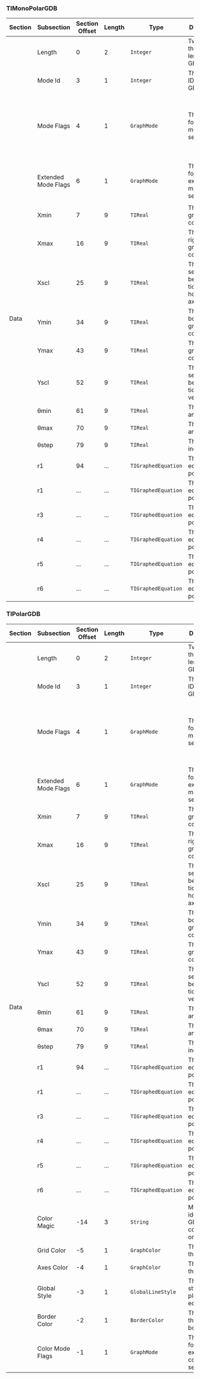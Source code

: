 ### TIMonoPolarGDB
<table>
    <thead>
        <tr>
            <th>Section</th>
            <th>Subsection</th>
            <th>Section Offset</th>
            <th>Length</th>
            <th>Type</th>
            <th>Description</th>
            <th>Notes</th>
        </tr>
    </thead>
    <tbody>
        <tr>
            <td rowspan=19>Data</td>
            <td>Length</td>
            <td>0</td>
            <td>2</td>
            <td><code>Integer</code></td>
            <td>Two less than the length of the GDB</td>
            <td>
                <ul>
                </ul>
            </td>
        </tr>
        <tr>
            <td>Mode Id</td>
            <td>3</td>
            <td>1</td>
            <td><code>Integer</code></td>
            <td>The mode ID for the GDB</td>
            <td>
                <ul>
                    <li>Always 0x20
                </ul>
            </td>
        </tr>
        <tr>
            <td>Mode Flags</td>
            <td>4</td>
            <td>1</td>
            <td><code>GraphMode</code></td>
            <td>The flags for the mode settings</td>
            <td>
                <ul>
                    <li>Dot/Connected, Simul/Sequential, GridOn/Line/Dot/Off, PolarGC/RectGC, CoordOn/Off, AxesOff/On, and LabelOn/Off
                </ul>
            </td>
        </tr>
        <tr>
            <td>Extended Mode Flags</td>
            <td>6</td>
            <td>1</td>
            <td><code>GraphMode</code></td>
            <td>The flags for the extended mode settings</td>
            <td>
                <ul>
                    <li>ExprOn/Off and sequence plot offsets for sequence mode
                </ul>
            </td>
        </tr>
        <tr>
            <td>Xmin</td>
            <td>7</td>
            <td>9</td>
            <td><code>TIReal</code></td>
            <td>The leftmost graphscreen coordinate</td>
            <td>
                <ul>
                </ul>
            </td>
        </tr>
        <tr>
            <td>Xmax</td>
            <td>16</td>
            <td>9</td>
            <td><code>TIReal</code></td>
            <td>The rightmost graphscreen coordinate</td>
            <td>
                <ul>
                </ul>
            </td>
        </tr>
        <tr>
            <td>Xscl</td>
            <td>25</td>
            <td>9</td>
            <td><code>TIReal</code></td>
            <td>The separation between ticks on the horizontal axis</td>
            <td>
                <ul>
                </ul>
            </td>
        </tr>
        <tr>
            <td>Ymin</td>
            <td>34</td>
            <td>9</td>
            <td><code>TIReal</code></td>
            <td>The bottommost graphscreen coordinate</td>
            <td>
                <ul>
                </ul>
            </td>
        </tr>
        <tr>
            <td>Ymax</td>
            <td>43</td>
            <td>9</td>
            <td><code>TIReal</code></td>
            <td>The topmost graphscreen coordinate</td>
            <td>
                <ul>
                </ul>
            </td>
        </tr>
        <tr>
            <td>Yscl</td>
            <td>52</td>
            <td>9</td>
            <td><code>TIReal</code></td>
            <td>The separation between ticks on the vertical axis</td>
            <td>
                <ul>
                </ul>
            </td>
        </tr>
        <tr>
            <td>θmin</td>
            <td>61</td>
            <td>9</td>
            <td><code>TIReal</code></td>
            <td>The initial angle</td>
            <td>
                <ul>
                </ul>
            </td>
        </tr>
        <tr>
            <td>θmax</td>
            <td>70</td>
            <td>9</td>
            <td><code>TIReal</code></td>
            <td>The final angle</td>
            <td>
                <ul>
                </ul>
            </td>
        </tr>
        <tr>
            <td>θstep</td>
            <td>79</td>
            <td>9</td>
            <td><code>TIReal</code></td>
            <td>The angle increment</td>
            <td>
                <ul>
                </ul>
            </td>
        </tr>
        <tr>
            <td>r1</td>
            <td>94</td>
            <td>...</td>
            <td><code>TIGraphedEquation</code></td>
            <td>The 1st equation in polar mode</td>
            <td>
                <ul>
                </ul>
            </td>
        </tr>
        <tr>
            <td>r1</td>
            <td>...</td>
            <td>...</td>
            <td><code>TIGraphedEquation</code></td>
            <td>The 2nd equation in polar mode</td>
            <td>
                <ul>
                </ul>
            </td>
        </tr>
        <tr>
            <td>r3</td>
            <td>...</td>
            <td>...</td>
            <td><code>TIGraphedEquation</code></td>
            <td>The 3rd equation in polar mode</td>
            <td>
                <ul>
                </ul>
            </td>
        </tr>
        <tr>
            <td>r4</td>
            <td>...</td>
            <td>...</td>
            <td><code>TIGraphedEquation</code></td>
            <td>The 4th equation in polar mode</td>
            <td>
                <ul>
                </ul>
            </td>
        </tr>
        <tr>
            <td>r5</td>
            <td>...</td>
            <td>...</td>
            <td><code>TIGraphedEquation</code></td>
            <td>The 5th equation in polar mode</td>
            <td>
                <ul>
                </ul>
            </td>
        </tr>
        <tr>
            <td>r6</td>
            <td>...</td>
            <td>...</td>
            <td><code>TIGraphedEquation</code></td>
            <td>The 6th equation in polar mode</td>
            <td>
                <ul>
                </ul>
            </td>
        </tr>
    </tbody>
</table>

### TIPolarGDB
<table>
    <thead>
        <tr>
            <th>Section</th>
            <th>Subsection</th>
            <th>Section Offset</th>
            <th>Length</th>
            <th>Type</th>
            <th>Description</th>
            <th>Notes</th>
        </tr>
    </thead>
    <tbody>
        <tr>
            <td rowspan=25>Data</td>
            <td>Length</td>
            <td>0</td>
            <td>2</td>
            <td><code>Integer</code></td>
            <td>Two less than the length of the GDB</td>
            <td>
                <ul>
                </ul>
            </td>
        </tr>
        <tr>
            <td>Mode Id</td>
            <td>3</td>
            <td>1</td>
            <td><code>Integer</code></td>
            <td>The mode ID for the GDB</td>
            <td>
                <ul>
                    <li>Always 0x20
                </ul>
            </td>
        </tr>
        <tr>
            <td>Mode Flags</td>
            <td>4</td>
            <td>1</td>
            <td><code>GraphMode</code></td>
            <td>The flags for the mode settings</td>
            <td>
                <ul>
                    <li>Dot/Connected, Simul/Sequential, GridOn/Line/Dot/Off, PolarGC/RectGC, CoordOn/Off, AxesOff/On, and LabelOn/Off
                </ul>
            </td>
        </tr>
        <tr>
            <td>Extended Mode Flags</td>
            <td>6</td>
            <td>1</td>
            <td><code>GraphMode</code></td>
            <td>The flags for the extended mode settings</td>
            <td>
                <ul>
                    <li>ExprOn/Off and sequence plot offsets for sequence mode
                </ul>
            </td>
        </tr>
        <tr>
            <td>Xmin</td>
            <td>7</td>
            <td>9</td>
            <td><code>TIReal</code></td>
            <td>The leftmost graphscreen coordinate</td>
            <td>
                <ul>
                </ul>
            </td>
        </tr>
        <tr>
            <td>Xmax</td>
            <td>16</td>
            <td>9</td>
            <td><code>TIReal</code></td>
            <td>The rightmost graphscreen coordinate</td>
            <td>
                <ul>
                </ul>
            </td>
        </tr>
        <tr>
            <td>Xscl</td>
            <td>25</td>
            <td>9</td>
            <td><code>TIReal</code></td>
            <td>The separation between ticks on the horizontal axis</td>
            <td>
                <ul>
                </ul>
            </td>
        </tr>
        <tr>
            <td>Ymin</td>
            <td>34</td>
            <td>9</td>
            <td><code>TIReal</code></td>
            <td>The bottommost graphscreen coordinate</td>
            <td>
                <ul>
                </ul>
            </td>
        </tr>
        <tr>
            <td>Ymax</td>
            <td>43</td>
            <td>9</td>
            <td><code>TIReal</code></td>
            <td>The topmost graphscreen coordinate</td>
            <td>
                <ul>
                </ul>
            </td>
        </tr>
        <tr>
            <td>Yscl</td>
            <td>52</td>
            <td>9</td>
            <td><code>TIReal</code></td>
            <td>The separation between ticks on the vertical axis</td>
            <td>
                <ul>
                </ul>
            </td>
        </tr>
        <tr>
            <td>θmin</td>
            <td>61</td>
            <td>9</td>
            <td><code>TIReal</code></td>
            <td>The initial angle</td>
            <td>
                <ul>
                </ul>
            </td>
        </tr>
        <tr>
            <td>θmax</td>
            <td>70</td>
            <td>9</td>
            <td><code>TIReal</code></td>
            <td>The final angle</td>
            <td>
                <ul>
                </ul>
            </td>
        </tr>
        <tr>
            <td>θstep</td>
            <td>79</td>
            <td>9</td>
            <td><code>TIReal</code></td>
            <td>The angle increment</td>
            <td>
                <ul>
                </ul>
            </td>
        </tr>
        <tr>
            <td>r1</td>
            <td>94</td>
            <td>...</td>
            <td><code>TIGraphedEquation</code></td>
            <td>The 1st equation in polar mode</td>
            <td>
                <ul>
                </ul>
            </td>
        </tr>
        <tr>
            <td>r1</td>
            <td>...</td>
            <td>...</td>
            <td><code>TIGraphedEquation</code></td>
            <td>The 2nd equation in polar mode</td>
            <td>
                <ul>
                </ul>
            </td>
        </tr>
        <tr>
            <td>r3</td>
            <td>...</td>
            <td>...</td>
            <td><code>TIGraphedEquation</code></td>
            <td>The 3rd equation in polar mode</td>
            <td>
                <ul>
                </ul>
            </td>
        </tr>
        <tr>
            <td>r4</td>
            <td>...</td>
            <td>...</td>
            <td><code>TIGraphedEquation</code></td>
            <td>The 4th equation in polar mode</td>
            <td>
                <ul>
                </ul>
            </td>
        </tr>
        <tr>
            <td>r5</td>
            <td>...</td>
            <td>...</td>
            <td><code>TIGraphedEquation</code></td>
            <td>The 5th equation in polar mode</td>
            <td>
                <ul>
                </ul>
            </td>
        </tr>
        <tr>
            <td>r6</td>
            <td>...</td>
            <td>...</td>
            <td><code>TIGraphedEquation</code></td>
            <td>The 6th equation in polar mode</td>
            <td>
                <ul>
                </ul>
            </td>
        </tr>
        <tr>
            <td>Color Magic</td>
            <td>-14</td>
            <td>3</td>
            <td><code>String</code></td>
            <td>Magic to identify the GDB as color-oriented</td>
            <td>
                <ul>
                    <li>Always set to 84C
                </ul>
            </td>
        </tr>
        <tr>
            <td>Grid Color</td>
            <td>-5</td>
            <td>1</td>
            <td><code>GraphColor</code></td>
            <td>The color of the grid</td>
            <td>
                <ul>
                </ul>
            </td>
        </tr>
        <tr>
            <td>Axes Color</td>
            <td>-4</td>
            <td>1</td>
            <td><code>GraphColor</code></td>
            <td>The color of the axes</td>
            <td>
                <ul>
                </ul>
            </td>
        </tr>
        <tr>
            <td>Global Style</td>
            <td>-3</td>
            <td>1</td>
            <td><code>GlobalLineStyle</code></td>
            <td>The line style for all plotted equations</td>
            <td>
                <ul>
                </ul>
            </td>
        </tr>
        <tr>
            <td>Border Color</td>
            <td>-2</td>
            <td>1</td>
            <td><code>BorderColor</code></td>
            <td>The color of the graph border</td>
            <td>
                <ul>
                </ul>
            </td>
        </tr>
        <tr>
            <td>Color Mode Flags</td>
            <td>-1</td>
            <td>1</td>
            <td><code>GraphMode</code></td>
            <td>The flags for extended color mode settings</td>
            <td>
                <ul>
                    <li>Only DetectAsymptotesOn/Off is stored here
                </ul>
            </td>
        </tr>
    </tbody>
</table>

